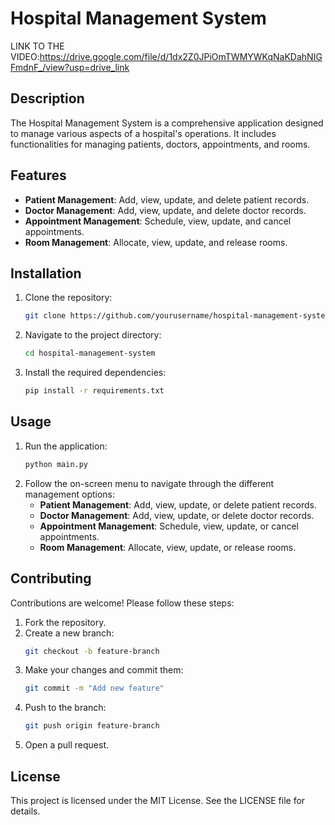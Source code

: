 # Hospital Management System

LINK TO THE VIDEO:https://drive.google.com/file/d/1dx2Z0JPiOmTWMYWKqNaKDahNIGFmdnF_/view?usp=drive_link

## Description
The Hospital Management System is a comprehensive application designed to manage various aspects of a hospital's operations. It includes functionalities for managing patients, doctors, appointments, and rooms.

## Features
- **Patient Management**: Add, view, update, and delete patient records.
- **Doctor Management**: Add, view, update, and delete doctor records.
- **Appointment Management**: Schedule, view, update, and cancel appointments.
- **Room Management**: Allocate, view, update, and release rooms.

## Installation
1. Clone the repository:
    ```bash
    git clone https://github.com/yourusername/hospital-management-system.git
    ```
2. Navigate to the project directory:
    ```bash
    cd hospital-management-system
    ```
3. Install the required dependencies:
    ```bash
    pip install -r requirements.txt
    ```

## Usage
1. Run the application:
    ```bash
    python main.py
    ```
2. Follow the on-screen menu to navigate through the different management options:
    - **Patient Management**: Add, view, update, or delete patient records.
    - **Doctor Management**: Add, view, update, or delete doctor records.
    - **Appointment Management**: Schedule, view, update, or cancel appointments.
    - **Room Management**: Allocate, view, update, or release rooms.

## Contributing
Contributions are welcome! Please follow these steps:
1. Fork the repository.
2. Create a new branch:
    ```bash
    git checkout -b feature-branch
    ```
3. Make your changes and commit them:
    ```bash
    git commit -m "Add new feature"
    ```
4. Push to the branch:
    ```bash
    git push origin feature-branch
    ```
5. Open a pull request.

## License
This project is licensed under the MIT License. See the LICENSE file for details.

